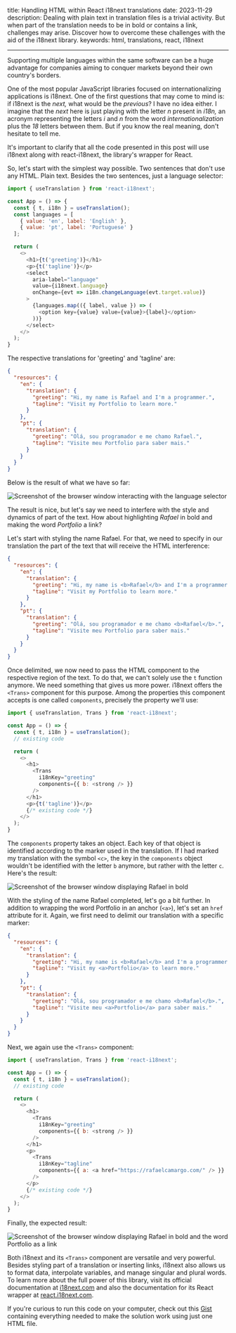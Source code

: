 title: Handling HTML within React i18next translations
date: 2023-11-29
description: Dealing with plain text in translation files is a trivial activity. But when part of the translation needs to be in bold or contains a link, challenges may arise. Discover how to overcome these challenges with the aid of the i18next library.
keywords: html, translations, react, i18next

---

Supporting multiple languages within the same software can be a huge advantage for companies aiming to conquer markets beyond their own country's borders.

One of the most popular JavaScript libraries focused on internationalizing applications is i18next. One of the first questions that may come to mind is: if i18next is the *next,* what would be the *previous*? I have no idea either. I imagine that the *next* here is just playing with the letter *n* present in *i18n,* an acronym representing the letters *i* and *n* from the word *internationalization* plus the *18* letters between them. But if you know the real meaning, don't hesitate to tell me.

It's important to clarify that all the code presented in this post will use i18next along with react-i18next, the library's wrapper for React.

So, let's start with the simplest way possible. Two sentences that don't use any HTML. Plain text. Besides the two sentences, just a language selector:

```javascript
import { useTranslation } from 'react-i18next';

const App = () => {
  const { t, i18n } = useTranslation();
  const languages = [
    { value: 'en', label: 'English' },
    { value: 'pt', label: 'Portuguese' }
  ];

  return (
    <>
      <h1>{t('greeting')}</h1>
      <p>{t('tagline')}</p>
      <select
        aria-label="language"
        value={i18next.language}
        onChange={evt => i18n.changeLanguage(evt.target.value)}
      >
        {languages.map(({ label, value }) => (
          <option key={value} value={value}>{label}</option>
        ))}
      </select>
    </>
  );
}
```

The respective translations for 'greeting' and 'tagline' are:

```json
{
  "resources": {
    "en": {
      "translation": {
        "greeting": "Hi, my name is Rafael and I'm a programmer.",
        "tagline": "Visit my Portfolio to learn more."
      }
    },
    "pt": {
      "translation": {
        "greeting": "Olá, sou programador e me chamo Rafael.",
        "tagline": "Visite meu Portfolio para saber mais."
      }
    }
  }
}
```

Below is the result of what we have so far:

![Screenshot of the browser window interacting with the language selector](../../images/plain-translation.gif)

The result is nice, but let's say we need to interfere with the style and dynamics of part of the text. How about highlighting *Rafael* in bold and making the word *Portfolio* a link?

Let's start with styling the name Rafael. For that, we need to specify in our translation the part of the text that will receive the HTML interference:

```json
{
  "resources": {
    "en": {
      "translation": {
        "greeting": "Hi, my name is <b>Rafael</b> and I'm a programmer.",
        "tagline": "Visit my Portfolio to learn more."
      }
    },
    "pt": {
      "translation": {
        "greeting": "Olá, sou programador e me chamo <b>Rafael</b>.",
        "tagline": "Visite meu Portfolio para saber mais."
      }
    }
  }
}
```

Once delimited, we now need to pass the HTML component to the respective region of the text. To do that, we can't solely use the `t` function anymore. We need something that gives us more power. i18next offers the `<Trans>` component for this purpose. Among the properties this component accepts is one called `components`, precisely the property we'll use:

```javascript
import { useTranslation, Trans } from 'react-i18next';

const App = () => {
  const { t, i18n } = useTranslation();
  // existing code

  return (
    <>
      <h1>
        <Trans
          i18nKey="greeting"
          components={{ b: <strong /> }}
        />
      </h1>
      <p>{t('tagline')}</p>
      {/* existing code */}
    </>
  );
}
```

The `components` property takes an object. Each key of that object is identified according to the marker used in the translation. If I had marked my translation with the symbol `<c>`, the key in the `components` object wouldn't be identified with the letter `b` anymore, but rather with the letter `c`. Here's the result:

![Screenshot of the browser window displaying Rafael in bold](../../images/bold-translation.gif)

With the styling of the name Rafael completed, let's go a bit further. In addition to wrapping the word Portfolio in an anchor (`<a>`), let's set an `href` attribute for it. Again, we first need to delimit our translation with a specific marker:

```json
{
  "resources": {
    "en": {
      "translation": {
        "greeting": "Hi, my name is <b>Rafael</b> and I'm a programmer.",
        "tagline": "Visit my <a>Portfolio</a> to learn more."
      }
    },
    "pt": {
      "translation": {
        "greeting": "Olá, sou programador e me chamo <b>Rafael</b>.",
        "tagline": "Visite meu <a>Portfolio</a> para saber mais."
      }
    }
  }
}
```

Next, we again use the `<Trans>` component:

```javascript
import { useTranslation, Trans } from 'react-i18next';

const App = () => {
  const { t, i18n } = useTranslation();
  // existing code

  return (
    <>
      <h1>
        <Trans
          i18nKey="greeting"
          components={{ b: <strong /> }}
        />
      </h1>
      <p>
        <Trans
          i18nKey="tagline"
          components={{ a: <a href="https://rafaelcamargo.com/" /> }}
        />
      </p>
      {/* existing code */}
    </>
  );
}
```

Finally, the expected result:

![Screenshot of the browser window displaying Rafael in bold and the word Portfolio as a link](../../images/html-in-translation.gif)

Both i18next and its `<Trans>` component are versatile and very powerful. Besides styling part of a translation or inserting links, i18next also allows us to format data, interpolate variables, and manage singular and plural words. To learn more about the full power of this library, visit its official documentation at [i18next.com](https://www.i18next.com/) and also the documentation for its React wrapper at [react.i18next.com](https://react.i18next.com/).

If you're curious to run this code on your computer, check out this [Gist](https://gist.github.com/rafaelcamargo/2b35ab21f8e5829247d25e94e3faa308) containing everything needed to make the solution work using just one HTML file.
